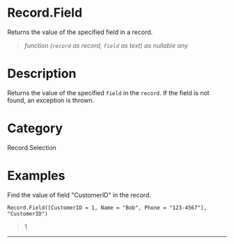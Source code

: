 ﻿# Record.Field
Returns the value of the specified field in a record.
> _function (<code>record</code> as record, <code>field</code> as text) as nullable any_
# Description 
Returns the value of the specified <code>field</code> in the <code>record</code>. If the field is not found, an exception is thrown.
# Category 
Record.Selection
# Examples 
Find the value of field "CustomerID" in the record.
```
Record.Field([CustomerID = 1, Name = "Bob", Phone = "123-4567"], "CustomerID")
```
> 1
***

